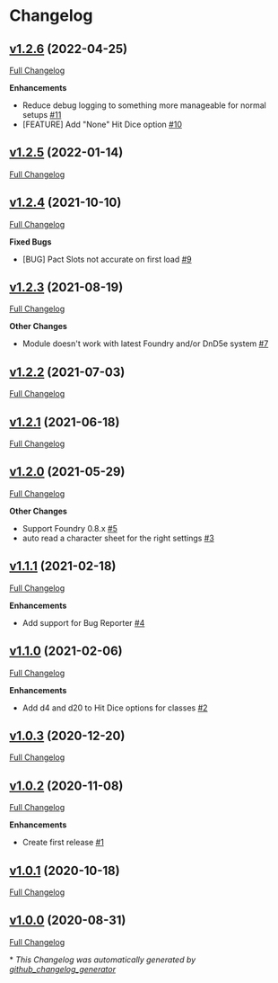 # Changelog

## [v1.2.6](https://github.com/illandril/FoundryVTT-third-pact/tree/v1.2.6) (2022-04-25)

[Full Changelog](https://github.com/illandril/FoundryVTT-third-pact/compare/v1.2.5...v1.2.6)

**Enhancements**

- Reduce debug logging to something more manageable for normal setups [\#11](https://github.com/illandril/FoundryVTT-third-pact/issues/11)
- \[FEATURE\] Add "None" Hit Dice option [\#10](https://github.com/illandril/FoundryVTT-third-pact/issues/10)

## [v1.2.5](https://github.com/illandril/FoundryVTT-third-pact/tree/v1.2.5) (2022-01-14)

[Full Changelog](https://github.com/illandril/FoundryVTT-third-pact/compare/v1.2.4...v1.2.5)

## [v1.2.4](https://github.com/illandril/FoundryVTT-third-pact/tree/v1.2.4) (2021-10-10)

[Full Changelog](https://github.com/illandril/FoundryVTT-third-pact/compare/v1.2.3...v1.2.4)

**Fixed&nbsp;Bugs**

- \[BUG\] Pact Slots not accurate on first load [\#9](https://github.com/illandril/FoundryVTT-third-pact/issues/9)

## [v1.2.3](https://github.com/illandril/FoundryVTT-third-pact/tree/v1.2.3) (2021-08-19)

[Full Changelog](https://github.com/illandril/FoundryVTT-third-pact/compare/v1.2.2...v1.2.3)

**Other&nbsp;Changes**

- Module doesn't work with latest Foundry and/or DnD5e system [\#7](https://github.com/illandril/FoundryVTT-third-pact/issues/7)

## [v1.2.2](https://github.com/illandril/FoundryVTT-third-pact/tree/v1.2.2) (2021-07-03)

[Full Changelog](https://github.com/illandril/FoundryVTT-third-pact/compare/v1.2.1...v1.2.2)

## [v1.2.1](https://github.com/illandril/FoundryVTT-third-pact/tree/v1.2.1) (2021-06-18)

[Full Changelog](https://github.com/illandril/FoundryVTT-third-pact/compare/v1.2.0...v1.2.1)

## [v1.2.0](https://github.com/illandril/FoundryVTT-third-pact/tree/v1.2.0) (2021-05-29)

[Full Changelog](https://github.com/illandril/FoundryVTT-third-pact/compare/v1.1.1...v1.2.0)

**Other&nbsp;Changes**

- Support Foundry 0.8.x [\#5](https://github.com/illandril/FoundryVTT-third-pact/issues/5)
- auto read a character sheet for the right settings [\#3](https://github.com/illandril/FoundryVTT-third-pact/issues/3)

## [v1.1.1](https://github.com/illandril/FoundryVTT-third-pact/tree/v1.1.1) (2021-02-18)

[Full Changelog](https://github.com/illandril/FoundryVTT-third-pact/compare/v1.1.0...v1.1.1)

**Enhancements**

- Add support for Bug Reporter [\#4](https://github.com/illandril/FoundryVTT-third-pact/issues/4)

## [v1.1.0](https://github.com/illandril/FoundryVTT-third-pact/tree/v1.1.0) (2021-02-06)

[Full Changelog](https://github.com/illandril/FoundryVTT-third-pact/compare/v1.0.3...v1.1.0)

**Enhancements**

- Add d4 and d20 to Hit Dice options for classes  [\#2](https://github.com/illandril/FoundryVTT-third-pact/issues/2)

## [v1.0.3](https://github.com/illandril/FoundryVTT-third-pact/tree/v1.0.3) (2020-12-20)

[Full Changelog](https://github.com/illandril/FoundryVTT-third-pact/compare/v1.0.2...v1.0.3)

## [v1.0.2](https://github.com/illandril/FoundryVTT-third-pact/tree/v1.0.2) (2020-11-08)

[Full Changelog](https://github.com/illandril/FoundryVTT-third-pact/compare/v1.0.1...v1.0.2)

**Enhancements**

- Create first release [\#1](https://github.com/illandril/FoundryVTT-third-pact/issues/1)

## [v1.0.1](https://github.com/illandril/FoundryVTT-third-pact/tree/v1.0.1) (2020-10-18)

[Full Changelog](https://github.com/illandril/FoundryVTT-third-pact/compare/v1.0.0...v1.0.1)

## [v1.0.0](https://github.com/illandril/FoundryVTT-third-pact/tree/v1.0.0) (2020-08-31)

[Full Changelog](https://github.com/illandril/FoundryVTT-third-pact/compare/d8d169e9febad5bf81dc39c2fecf6dacf29de23f...v1.0.0)



\* *This Changelog was automatically generated by [github_changelog_generator](https://github.com/github-changelog-generator/github-changelog-generator)*
